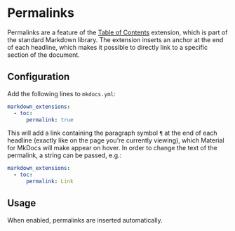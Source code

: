 

# Permalinks

Permalinks are a feature of the [Table of Contents][1] extension, which is part
of the standard Markdown library. The extension inserts an anchor at the end of
each headline, which makes it possible to directly link to a specific section
of the document.

  [1]: https://python-markdown.github.io/extensions/toc/

## Configuration

Add the following lines to `mkdocs.yml`:

``` yaml
markdown_extensions:
  - toc:
      permalink: true
```

This will add a link containing the paragraph symbol `¶` at the end of each
headline (exactly like on the page you're currently viewing), which Material
for MkDocs will make appear on hover. In order to change the text of the
permalink, a string can be passed, e.g.:

``` yaml
markdown_extensions:
  - toc:
      permalink: Link
```

## Usage

When enabled, permalinks are inserted automatically.

